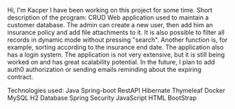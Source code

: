 Hi, I'm Kacper
I have been working on this project for some time.
Short description of the program:
CRUD Web application used to maintain a customer database.
The admin can create a new user, then add him an insurance policy and add file attachments to it. It is also possible to filter all records in dynamic mode without pressing "search".
Another function is, for example, sorting according to the insurance end date.
The application also has a login system. The application is not very extensive, but it is still being worked on and has great scalability potential. In the future, I plan to add auth0 authorization or sending emails reminding about the expiring contract.

Technologies used:
Java
Spring-boot
RestAPI
Hibernate
Thymeleaf
Docker
MySQL
H2 Database
Spring Security 
JavaScript
HTML
BootStrap
